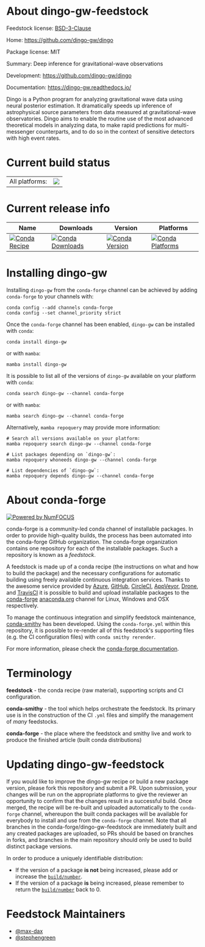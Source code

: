 About dingo-gw-feedstock
========================

Feedstock license: [BSD-3-Clause](https://github.com/conda-forge/dingo-gw-feedstock/blob/main/LICENSE.txt)

Home: https://github.com/dingo-gw/dingo

Package license: MIT

Summary: Deep inference for gravitational-wave observations

Development: https://github.com/dingo-gw/dingo

Documentation: https://dingo-gw.readthedocs.io/

Dingo is a Python program for analyzing gravitational wave data using
neural posterior estimation. It dramatically speeds up inference of
astrophysical source parameters from data measured at gravitational-wave
observatories. Dingo aims to enable the routine use of the most
advanced theoretical models in analyzing data, to make rapid predictions
for multi-messenger counterparts, and to do so in the context of
sensitive detectors with high event rates.


Current build status
====================


<table><tr><td>All platforms:</td>
    <td>
      <a href="https://dev.azure.com/conda-forge/feedstock-builds/_build/latest?definitionId=19060&branchName=main">
        <img src="https://dev.azure.com/conda-forge/feedstock-builds/_apis/build/status/dingo-gw-feedstock?branchName=main">
      </a>
    </td>
  </tr>
</table>

Current release info
====================

| Name | Downloads | Version | Platforms |
| --- | --- | --- | --- |
| [![Conda Recipe](https://img.shields.io/badge/recipe-dingo--gw-green.svg)](https://anaconda.org/conda-forge/dingo-gw) | [![Conda Downloads](https://img.shields.io/conda/dn/conda-forge/dingo-gw.svg)](https://anaconda.org/conda-forge/dingo-gw) | [![Conda Version](https://img.shields.io/conda/vn/conda-forge/dingo-gw.svg)](https://anaconda.org/conda-forge/dingo-gw) | [![Conda Platforms](https://img.shields.io/conda/pn/conda-forge/dingo-gw.svg)](https://anaconda.org/conda-forge/dingo-gw) |

Installing dingo-gw
===================

Installing `dingo-gw` from the `conda-forge` channel can be achieved by adding `conda-forge` to your channels with:

```
conda config --add channels conda-forge
conda config --set channel_priority strict
```

Once the `conda-forge` channel has been enabled, `dingo-gw` can be installed with `conda`:

```
conda install dingo-gw
```

or with `mamba`:

```
mamba install dingo-gw
```

It is possible to list all of the versions of `dingo-gw` available on your platform with `conda`:

```
conda search dingo-gw --channel conda-forge
```

or with `mamba`:

```
mamba search dingo-gw --channel conda-forge
```

Alternatively, `mamba repoquery` may provide more information:

```
# Search all versions available on your platform:
mamba repoquery search dingo-gw --channel conda-forge

# List packages depending on `dingo-gw`:
mamba repoquery whoneeds dingo-gw --channel conda-forge

# List dependencies of `dingo-gw`:
mamba repoquery depends dingo-gw --channel conda-forge
```


About conda-forge
=================

[![Powered by
NumFOCUS](https://img.shields.io/badge/powered%20by-NumFOCUS-orange.svg?style=flat&colorA=E1523D&colorB=007D8A)](https://numfocus.org)

conda-forge is a community-led conda channel of installable packages.
In order to provide high-quality builds, the process has been automated into the
conda-forge GitHub organization. The conda-forge organization contains one repository
for each of the installable packages. Such a repository is known as a *feedstock*.

A feedstock is made up of a conda recipe (the instructions on what and how to build
the package) and the necessary configurations for automatic building using freely
available continuous integration services. Thanks to the awesome service provided by
[Azure](https://azure.microsoft.com/en-us/services/devops/), [GitHub](https://github.com/),
[CircleCI](https://circleci.com/), [AppVeyor](https://www.appveyor.com/),
[Drone](https://cloud.drone.io/welcome), and [TravisCI](https://travis-ci.com/)
it is possible to build and upload installable packages to the
[conda-forge](https://anaconda.org/conda-forge) [anaconda.org](https://anaconda.org/)
channel for Linux, Windows and OSX respectively.

To manage the continuous integration and simplify feedstock maintenance,
[conda-smithy](https://github.com/conda-forge/conda-smithy) has been developed.
Using the ``conda-forge.yml`` within this repository, it is possible to re-render all of
this feedstock's supporting files (e.g. the CI configuration files) with ``conda smithy rerender``.

For more information, please check the [conda-forge documentation](https://conda-forge.org/docs/).

Terminology
===========

**feedstock** - the conda recipe (raw material), supporting scripts and CI configuration.

**conda-smithy** - the tool which helps orchestrate the feedstock.
                   Its primary use is in the construction of the CI ``.yml`` files
                   and simplify the management of *many* feedstocks.

**conda-forge** - the place where the feedstock and smithy live and work to
                  produce the finished article (built conda distributions)


Updating dingo-gw-feedstock
===========================

If you would like to improve the dingo-gw recipe or build a new
package version, please fork this repository and submit a PR. Upon submission,
your changes will be run on the appropriate platforms to give the reviewer an
opportunity to confirm that the changes result in a successful build. Once
merged, the recipe will be re-built and uploaded automatically to the
`conda-forge` channel, whereupon the built conda packages will be available for
everybody to install and use from the `conda-forge` channel.
Note that all branches in the conda-forge/dingo-gw-feedstock are
immediately built and any created packages are uploaded, so PRs should be based
on branches in forks, and branches in the main repository should only be used to
build distinct package versions.

In order to produce a uniquely identifiable distribution:
 * If the version of a package **is not** being increased, please add or increase
   the [``build/number``](https://docs.conda.io/projects/conda-build/en/latest/resources/define-metadata.html#build-number-and-string).
 * If the version of a package **is** being increased, please remember to return
   the [``build/number``](https://docs.conda.io/projects/conda-build/en/latest/resources/define-metadata.html#build-number-and-string)
   back to 0.

Feedstock Maintainers
=====================

* [@max-dax](https://github.com/max-dax/)
* [@stephengreen](https://github.com/stephengreen/)

